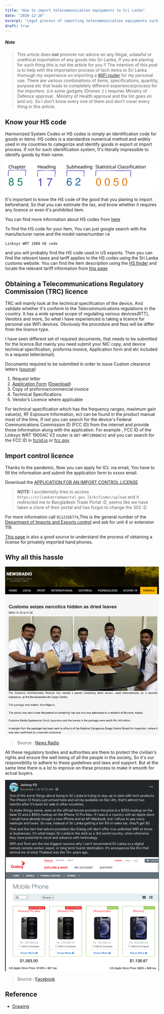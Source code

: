 ```yaml
---
title: "How to import telecommunication equipments to Sri Lanka"
date: "2020-12-20"
excerpt: "Legal process of importing telecommunication equipments such as mobile phones , WiFi routers, networking equipments to Sri Lanka"
draft: true
---
```


##### Note

>This article does **not** promote nor advice on any illegal, unlawful or unethical importation of any goods into Sri Lanka, If you are planing for such thing this is not the article for you !!
The intention of this post is to help with the importation process of tech items to Sri Lanka thorough my experience on importing a [WiFi router](https://www.linksys.com/us/p/P-WRT1900ACS/) for my personal use.
There are various combinations of items, specifications, quantity, purpose etc that leads to completely different experience/process for the importers. (i:e some gadgets (Drones :) ) requires Ministry of Defence approval , Ministry of Health approval and the list goes on and on). So I don't know every one of them and don't cover every thing in this article.

## Know your HS code

Harmonized System Codes or HS codes is simply an identification code for goods or items. HS codes is a standardize numerical method and widely used in my countries to categorize and identify goods in export ot import process. If not for such identification system, It's literally impressible to identify goods by their name.

![HS Code](images/hscode.svg)

It's important to know the HS code of the good that you planing to import beforehand, So that you can estimate the tax, and know whether it requires any licence or even it's prohibited item.

You can find more information about HS codes from [here](https://www.trade.gov/harmonized-system-hs-codes)

To find the HS code for your item, You can just google search with the manufacturer name and the model name/number
i:e
```
Linksys WRT 1900 HS code
```
and you will probably find the HS code used in US exports. Then you can find the relevant taxes and tariff applies to the HS codes using the Sri Lanka customs website.
You can find the item description using the [HS finder](http://www.customs.gov.lk/business/hsfinder) and locate the relevant tariff information from [this page](http://www.customs.gov.lk/classification/tarrif) 

## Obtaining a Telecommunications Regulatory Commission (TRC) licence

TRC will mainly look at the technical specification of the device, And validate whether it's conform to the Telecommunications regulations in the country. It has a wide spread scope of regulating various devices(RTT), Vendors and more, So what I have experienced is taking a licence for personal use WiFi devices. Obviously the procedure and fess will be differ from the licence type.

I have seen different set of required documents, that needs to be submitted for the licence.But mainly you need submit your NIC copy, and device technical specification, proforma invoice, Application form and etc included in a request letter(email).

Documents required to be submitted in order to issue Custom clearance letters ([source](http://www.trc.gov.lk/images/stories/spectrum/LPspectrumAllocantion1.pdf))
1. Request letter
2. [Application Form](http://www.trc.gov.lk/images/stories/spectrum/LowPowerApplication.pdf) ([Download](http://www.trc.gov.lk/low-power-device.html))
3. Copy of proforma/commercial invoice
4. Technical Specifications
5. Vendor’s Licence where applicable 

For technical specification which has the frequency ranges, maximum gain value(s), RF Exposure Information, ect can be found in the product manual most of the time, If not you can search for the device's Federal Communications Commission ID (FCC ID) from the internet and provide those information along with the application.
For example , FCC ID of the Linksys WRT 1900AC V2 router is `Q87-WRT1900ACV2` and you can search for the FCC ID in [fccid.io](https://fccid.io/Q87-WRT1900ACV2) or [fcc.gov](https://www.fcc.gov/oet/ea/fccid)

## Import control licence

Thanks to the pandemic, Now you can apply for ICL via email, You have to fill the information and submit the application form to xxxxx email.

Download the [APPLICATION FOR AN IMPORT CONTROL LICENSE](https://srilankatradeportal.gov.lk/kcfinder/upload/files/DoIEC7AL.pdf)

> **_NOTE:_**  I accidentally tries to access `https://srilankatradeportal.gov.lk/kcfinder/upload` and it redirected me to Bangladesh Trade Portal :D, seems like we have taken a clone of their portal and has forgot to change the 302 :D 


For more information call `0112326774`,This is the general number of the [Department of Imports and Exports control](imexport.gov.lk) and ask for unit 4 or extension 119.

[This page](http://www.imexport.gov.lk/index.php/en/notices/112-instructions-to-the-applicants-who-personally-importing-phones.html) is also a good source to understand the process of obtaining a license for privately imported hand phones.

## Why all this hassle

![Narcotics](images/Customs-seizes-narcotics-hidden-as-dried-leaves-Newsradio.png)
> Source : [News Radio](https://www.newsradio.lk/local/customs-seizes-narcotics-hidden-as-dried-leaves/)

All these regulatory bodies and authorities are there to protect the civilian's rights and ensure the well being of all the people in the society, So it's our responsibility to adhere to these guidelines and laws and support.
But at the same time there is a lot to improve on these process to make it smooth for actual buyers.

![Johnny-FD](images/Johnny-FD-Posts-Facebook.png)

> Source : [Facebook](https://www.facebook.com/JohnnyFDK/posts/2902701656625133)

## Reference

- [Drawing](https://excalidraw.com/#room=27703d66db1f97033a51,jKOLhWHyhhqd683XlJeo4Q)
